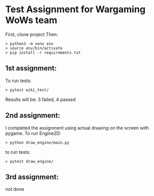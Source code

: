 # Test Assignment for Wargaming WoWs team

First, clone project
Then:
```
> python3 -m venv env
> source env/bin/activate
> pip install -r requirements.txt
```
## 1st assignment:
To run tests:

```
> pytest wiki_test/
```
Results will be:
3 failed, 4 passed 

## 2nd assignment:
I completed the assignment using actual drawing on the screen with pygame. 
To run Engine2D:
```
> python draw_engine/main.py
```

to run tests:
```
> pytest draw_engine/
```

## 3rd assignment:
not done
